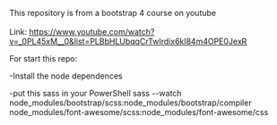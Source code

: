 This repository is from a bootstrap 4 course on youtube
<br/> <br/>
Link: https://www.youtube.com/watch?v=_0PL45xM__0&list=PLBbHLUbqqCrTwIrdix6kl84m4OPE0JexR

For start this repo:

-Install the node dependences

-put this sass in your PowerShell
 sass --watch node_modules/bootstrap/scss:node_modules/bootstrap/compiler node_modules/font-awesome/scss:node_modules/font-awesome/css
 
